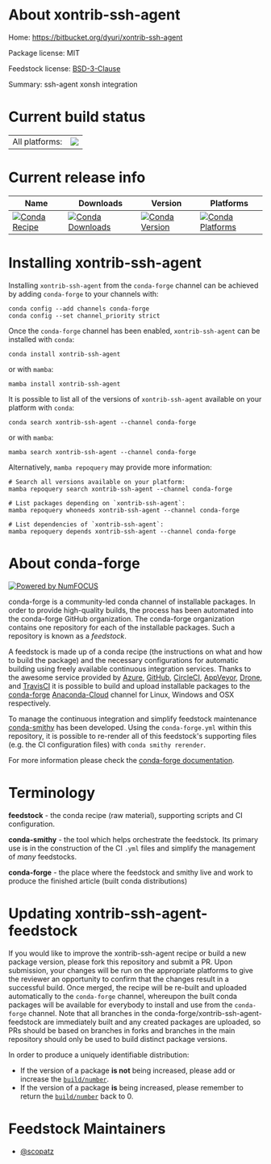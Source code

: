 About xontrib-ssh-agent
=======================

Home: https://bitbucket.org/dyuri/xontrib-ssh-agent

Package license: MIT

Feedstock license: [BSD-3-Clause](https://github.com/conda-forge/xontrib-ssh-agent-feedstock/blob/main/LICENSE.txt)

Summary: ssh-agent xonsh integration

Current build status
====================


<table><tr><td>All platforms:</td>
    <td>
      <a href="https://dev.azure.com/conda-forge/feedstock-builds/_build/latest?definitionId=6926&branchName=main">
        <img src="https://dev.azure.com/conda-forge/feedstock-builds/_apis/build/status/xontrib-ssh-agent-feedstock?branchName=main">
      </a>
    </td>
  </tr>
</table>

Current release info
====================

| Name | Downloads | Version | Platforms |
| --- | --- | --- | --- |
| [![Conda Recipe](https://img.shields.io/badge/recipe-xontrib--ssh--agent-green.svg)](https://anaconda.org/conda-forge/xontrib-ssh-agent) | [![Conda Downloads](https://img.shields.io/conda/dn/conda-forge/xontrib-ssh-agent.svg)](https://anaconda.org/conda-forge/xontrib-ssh-agent) | [![Conda Version](https://img.shields.io/conda/vn/conda-forge/xontrib-ssh-agent.svg)](https://anaconda.org/conda-forge/xontrib-ssh-agent) | [![Conda Platforms](https://img.shields.io/conda/pn/conda-forge/xontrib-ssh-agent.svg)](https://anaconda.org/conda-forge/xontrib-ssh-agent) |

Installing xontrib-ssh-agent
============================

Installing `xontrib-ssh-agent` from the `conda-forge` channel can be achieved by adding `conda-forge` to your channels with:

```
conda config --add channels conda-forge
conda config --set channel_priority strict
```

Once the `conda-forge` channel has been enabled, `xontrib-ssh-agent` can be installed with `conda`:

```
conda install xontrib-ssh-agent
```

or with `mamba`:

```
mamba install xontrib-ssh-agent
```

It is possible to list all of the versions of `xontrib-ssh-agent` available on your platform with `conda`:

```
conda search xontrib-ssh-agent --channel conda-forge
```

or with `mamba`:

```
mamba search xontrib-ssh-agent --channel conda-forge
```

Alternatively, `mamba repoquery` may provide more information:

```
# Search all versions available on your platform:
mamba repoquery search xontrib-ssh-agent --channel conda-forge

# List packages depending on `xontrib-ssh-agent`:
mamba repoquery whoneeds xontrib-ssh-agent --channel conda-forge

# List dependencies of `xontrib-ssh-agent`:
mamba repoquery depends xontrib-ssh-agent --channel conda-forge
```


About conda-forge
=================

[![Powered by
NumFOCUS](https://img.shields.io/badge/powered%20by-NumFOCUS-orange.svg?style=flat&colorA=E1523D&colorB=007D8A)](https://numfocus.org)

conda-forge is a community-led conda channel of installable packages.
In order to provide high-quality builds, the process has been automated into the
conda-forge GitHub organization. The conda-forge organization contains one repository
for each of the installable packages. Such a repository is known as a *feedstock*.

A feedstock is made up of a conda recipe (the instructions on what and how to build
the package) and the necessary configurations for automatic building using freely
available continuous integration services. Thanks to the awesome service provided by
[Azure](https://azure.microsoft.com/en-us/services/devops/), [GitHub](https://github.com/),
[CircleCI](https://circleci.com/), [AppVeyor](https://www.appveyor.com/),
[Drone](https://cloud.drone.io/welcome), and [TravisCI](https://travis-ci.com/)
it is possible to build and upload installable packages to the
[conda-forge](https://anaconda.org/conda-forge) [Anaconda-Cloud](https://anaconda.org/)
channel for Linux, Windows and OSX respectively.

To manage the continuous integration and simplify feedstock maintenance
[conda-smithy](https://github.com/conda-forge/conda-smithy) has been developed.
Using the ``conda-forge.yml`` within this repository, it is possible to re-render all of
this feedstock's supporting files (e.g. the CI configuration files) with ``conda smithy rerender``.

For more information please check the [conda-forge documentation](https://conda-forge.org/docs/).

Terminology
===========

**feedstock** - the conda recipe (raw material), supporting scripts and CI configuration.

**conda-smithy** - the tool which helps orchestrate the feedstock.
                   Its primary use is in the construction of the CI ``.yml`` files
                   and simplify the management of *many* feedstocks.

**conda-forge** - the place where the feedstock and smithy live and work to
                  produce the finished article (built conda distributions)


Updating xontrib-ssh-agent-feedstock
====================================

If you would like to improve the xontrib-ssh-agent recipe or build a new
package version, please fork this repository and submit a PR. Upon submission,
your changes will be run on the appropriate platforms to give the reviewer an
opportunity to confirm that the changes result in a successful build. Once
merged, the recipe will be re-built and uploaded automatically to the
`conda-forge` channel, whereupon the built conda packages will be available for
everybody to install and use from the `conda-forge` channel.
Note that all branches in the conda-forge/xontrib-ssh-agent-feedstock are
immediately built and any created packages are uploaded, so PRs should be based
on branches in forks and branches in the main repository should only be used to
build distinct package versions.

In order to produce a uniquely identifiable distribution:
 * If the version of a package **is not** being increased, please add or increase
   the [``build/number``](https://docs.conda.io/projects/conda-build/en/latest/resources/define-metadata.html#build-number-and-string).
 * If the version of a package **is** being increased, please remember to return
   the [``build/number``](https://docs.conda.io/projects/conda-build/en/latest/resources/define-metadata.html#build-number-and-string)
   back to 0.

Feedstock Maintainers
=====================

* [@scopatz](https://github.com/scopatz/)

